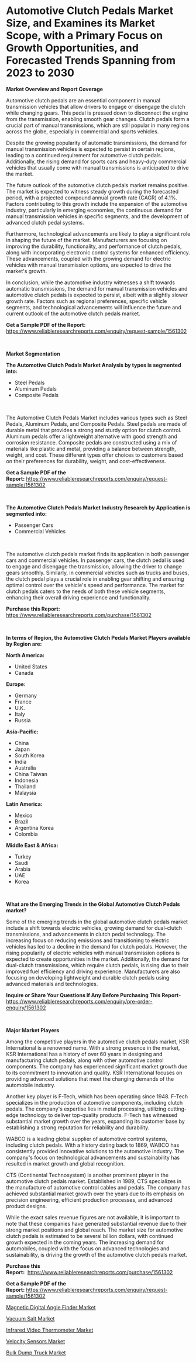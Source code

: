 <p><h1>Automotive Clutch Pedals Market Size, and Examines its Market Scope, with a Primary Focus on Growth Opportunities, and Forecasted Trends Spanning from 2023 to 2030</h1></p><p><strong>Market Overview and Report Coverage</strong></p>
<p><p>Automotive clutch pedals are an essential component in manual transmission vehicles that allow drivers to engage or disengage the clutch while changing gears. This pedal is pressed down to disconnect the engine from the transmission, enabling smooth gear changes. Clutch pedals form a crucial part of manual transmissions, which are still popular in many regions across the globe, especially in commercial and sports vehicles.</p><p>Despite the growing popularity of automatic transmissions, the demand for manual transmission vehicles is expected to persist in certain regions, leading to a continued requirement for automotive clutch pedals. Additionally, the rising demand for sports cars and heavy-duty commercial vehicles that usually come with manual transmissions is anticipated to drive the market.</p><p>The future outlook of the automotive clutch pedals market remains positive. The market is expected to witness steady growth during the forecasted period, with a projected compound annual growth rate (CAGR) of 4.1%. Factors contributing to this growth include the expansion of the automotive industry, particularly in emerging economies, the continuous demand for manual transmission vehicles in specific segments, and the development of advanced clutch pedal systems.</p><p>Furthermore, technological advancements are likely to play a significant role in shaping the future of the market. Manufacturers are focusing on improving the durability, functionality, and performance of clutch pedals, along with incorporating electronic control systems for enhanced efficiency. These advancements, coupled with the growing demand for electric vehicles with manual transmission options, are expected to drive the market's growth.</p><p>In conclusion, while the automotive industry witnesses a shift towards automatic transmissions, the demand for manual transmission vehicles and automotive clutch pedals is expected to persist, albeit with a slightly slower growth rate. Factors such as regional preferences, specific vehicle segments, and technological advancements will influence the future and current outlook of the automotive clutch pedals market.</p></p>
<p><strong>Get a Sample PDF of the Report:</strong> <a href="https://www.reliableresearchreports.com/enquiry/request-sample/1561302">https://www.reliableresearchreports.com/enquiry/request-sample/1561302</a></p>
<p>&nbsp;</p>
<p><strong>Market Segmentation</strong></p>
<p><strong>The Automotive Clutch Pedals Market Analysis by types is segmented into:</strong></p>
<p><ul><li>Steel Pedals</li><li>Aluminum Pedals</li><li>Composite Pedals</li></ul></p>
<p>&nbsp;</p>
<p><p>The Automotive Clutch Pedals Market includes various types such as Steel Pedals, Aluminum Pedals, and Composite Pedals. Steel pedals are made of durable metal that provides a strong and sturdy option for clutch control. Aluminum pedals offer a lightweight alternative with good strength and corrosion resistance. Composite pedals are constructed using a mix of materials like plastic and metal, providing a balance between strength, weight, and cost. These different types offer choices to customers based on their preferences for durability, weight, and cost-effectiveness.</p></p>
<p><strong>Get a Sample PDF of the Report:</strong>&nbsp;<a href="https://www.reliableresearchreports.com/enquiry/request-sample/1561302">https://www.reliableresearchreports.com/enquiry/request-sample/1561302</a></p>
<p>&nbsp;</p>
<p><strong>The Automotive Clutch Pedals Market Industry Research by Application is segmented into:</strong></p>
<p><ul><li>Passenger Cars</li><li>Commercial Vehicles</li></ul></p>
<p>&nbsp;</p>
<p><p>The automotive clutch pedals market finds its application in both passenger cars and commercial vehicles. In passenger cars, the clutch pedal is used to engage and disengage the transmission, allowing the driver to change gears smoothly. Similarly, in commercial vehicles such as trucks and buses, the clutch pedal plays a crucial role in enabling gear shifting and ensuring optimal control over the vehicle's speed and performance. The market for clutch pedals caters to the needs of both these vehicle segments, enhancing their overall driving experience and functionality.</p></p>
<p><strong>Purchase this Report:</strong>&nbsp; <a href="https://www.reliableresearchreports.com/purchase/1561302">https://www.reliableresearchreports.com/purchase/1561302</a></p>
<p>&nbsp;</p>
<p><strong>In terms of Region, the Automotive Clutch Pedals Market Players available by Region are:</strong></p>
<p>
    <p> <strong> North America: </strong>
        <ul>
            <li>United States</li>
            <li>Canada</li>
        </ul>
        </p> 
    <p> <strong> Europe: </strong>
        <ul>
            <li>Germany</li>
            <li>France</li>
            <li>U.K.</li>
            <li>Italy</li>
            <li>Russia</li>
        </ul>
        </p> 
    <p> <strong> Asia-Pacific: </strong>
        <ul>
            <li>China</li>
            <li>Japan</li>
            <li>South Korea</li>
            <li>India</li>
            <li>Australia</li>
            <li>China Taiwan</li>
            <li>Indonesia</li>
            <li>Thailand</li>
            <li>Malaysia</li>
        </ul>
        </p> 
    <p> <strong> Latin America: </strong>
        <ul>
            <li>Mexico</li>
            <li>Brazil</li>
            <li>Argentina Korea</li>
            <li>Colombia</li>
        </ul>
        </p> 
    <p> <strong> Middle East & Africa: </strong>
        <ul>
            <li>Turkey</li>
            <li>Saudi</li>
            <li>Arabia</li>
            <li>UAE</li>
            <li>Korea</li>
        </ul>
    </p>
    </p>
<p>&nbsp;</p>
<p><strong>What are the Emerging Trends in the Global Automotive Clutch Pedals market?</strong></p>
<p><p>Some of the emerging trends in the global automotive clutch pedals market include a shift towards electric vehicles, growing demand for dual-clutch transmissions, and advancements in clutch pedal technology. The increasing focus on reducing emissions and transitioning to electric vehicles has led to a decline in the demand for clutch pedals. However, the rising popularity of electric vehicles with manual transmission options is expected to create opportunities in the market. Additionally, the demand for dual-clutch transmissions, which require clutch pedals, is rising due to their improved fuel efficiency and driving experience. Manufacturers are also focusing on developing lightweight and durable clutch pedals using advanced materials and technologies.</p></p>
<p><strong>Inquire or Share Your Questions If Any Before Purchasing This Report</strong>- <a href="https://www.reliableresearchreports.com/enquiry/pre-order-enquiry/1561302">https://www.reliableresearchreports.com/enquiry/pre-order-enquiry/1561302</a></p>
<p>&nbsp;</p>
<p><strong>Major Market Players</strong></p>
<p><p>Among the competitive players in the automotive clutch pedals market, KSR International is a renowned name. With a strong presence in the market, KSR International has a history of over 60 years in designing and manufacturing clutch pedals, along with other automotive control components. The company has experienced significant market growth due to its commitment to innovation and quality. KSR International focuses on providing advanced solutions that meet the changing demands of the automobile industry.</p><p>Another key player is F-Tech, which has been operating since 1948. F-Tech specializes in the production of automotive components, including clutch pedals. The company's expertise lies in metal processing, utilizing cutting-edge technology to deliver top-quality products. F-Tech has witnessed substantial market growth over the years, expanding its customer base by establishing a strong reputation for reliability and durability.</p><p>WABCO is a leading global supplier of automotive control systems, including clutch pedals. With a history dating back to 1869, WABCO has consistently provided innovative solutions to the automotive industry. The company's focus on technological advancements and sustainability has resulted in market growth and global recognition.</p><p>CTS (Continental Technosystem) is another prominent player in the automotive clutch pedals market. Established in 1989, CTS specializes in the manufacture of automotive control cables and pedals. The company has achieved substantial market growth over the years due to its emphasis on precision engineering, efficient production processes, and advanced product designs.</p><p>While the exact sales revenue figures are not available, it is important to note that these companies have generated substantial revenue due to their strong market positions and global reach. The market size for automotive clutch pedals is estimated to be several billion dollars, with continued growth expected in the coming years. The increasing demand for automobiles, coupled with the focus on advanced technologies and sustainability, is driving the growth of the automotive clutch pedals market.</p></p>
<p><strong>Purchase this Report:</strong>&nbsp;&nbsp;<a href="https://www.reliableresearchreports.com/purchase/1561302">https://www.reliableresearchreports.com/purchase/1561302</a></p>
<p></p>
<p><strong>Get a Sample PDF of the Report:</strong>&nbsp;<a href="https://www.reliableresearchreports.com/enquiry/request-sample/1561302">https://www.reliableresearchreports.com/enquiry/request-sample/1561302</a></p>
<p><p><a href="https://www.linkedin.com/pulse/decoding-magnetic-digital-angle-finder-market-deep-dive-mrzqe/">Magnetic Digital Angle Finder Market</a></p><p><a href="https://medium.com/@graycehuels/vacuum-salt-market-outlook-industry-overview-and-forecast-2023-to-2030-041563a2ff3b">Vacuum Salt Market</a></p><p><a href="https://www.linkedin.com/pulse/infrared-video-thermometer-market-share-amp-new-trends-analysis-f0twe/">Infrared Video Thermometer Market</a></p><p><a href="https://medium.com/@myrtleebert1913/velocity-sensors-market-size-and-market-trends-complete-industry-overview-2023-to-2030-53d11d172610">Velocity Sensors Market</a></p><p><a href="https://github.com/scarol104/Market-Research-Report-List-1/blob/main/bulk-dump-truck-market.md">Bulk Dump Truck Market</a></p></p>